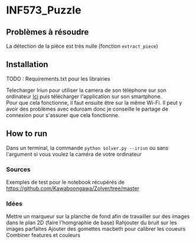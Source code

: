 # INF573_Puzzle

## Problèmes à résoudre 

La détection de la pièce est très nulle (fonction `extract_piece`)
## Installation

TODO : Requirements.txt pour les librairies

Telecharger Iriun pour utiliser la camera de son téléphone sur son ordinateur [Ici](https://iriun.com/) puis télécharger l'application sur son smartphone.  
Pour que cela fonctionne, il faut ensuite être sur la même Wi-Fi. Il peut y avoir des problèmes avec eduroam donc je conseille le partage de connexion pour s'assurer que cela fonctionne.

## How to run

Dans un terminal, la commande `python solver.py --iriun` ou sans l'argument si vous voulez la caméra de votre ordinateur

### Sources
Exemples de test pour le notebook récupérés de https://github.com/Kawaboongawa/Zolver/tree/master


### Idées
Mettre un marqueur sur la planche de fond afin de travailler sur des images dans le plan 2D (faire l'homgraphie de base)
Rahjouter du bruit sur les images parfaites
Ajouter des gomettes macbeth pour calibrer les coueurs
Combiner features et couleurs
